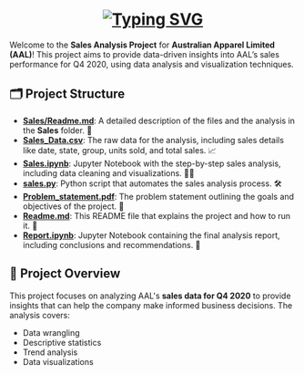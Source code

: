 <h1 align="center">
<a href="https://git.io/typing-svg"><img src="https://readme-typing-svg.herokuapp.com?font=Sansita+Swashed&weight=500&size=23&pause=1000&color=1FA8FF&center=true&vCenter=true&width=435&lines=📊+AAL+Sales+Analysis+Project" alt="Typing SVG" /></a>
</h1>


Welcome to the **Sales Analysis Project** for **Australian Apparel Limited (AAL)**! This project aims to provide data-driven insights into AAL’s sales performance for Q4 2020, using data analysis and visualization techniques.

## 🗂️ Project Structure

- **[Sales/Readme.md](https://github.com/madhan96p/Sales_Analysis/blob/main/Sales/Readme.md)**: A detailed description of the files and the analysis in the **Sales** folder. 📄
- **[Sales_Data.csv](https://github.com/madhan96p/Sales_Analysis/blob/main/Sales/Sales_Data.csv)**: The raw data for the analysis, including sales details like date, state, group, units sold, and total sales. 📈
- **[Sales.ipynb](https://github.com/madhan96p/Sales_Analysis/blob/main/Sales/Sales.ipynb)**: Jupyter Notebook with the step-by-step sales analysis, including data cleaning and visualizations. 🧑‍💻
- **[sales.py](https://github.com/madhan96p/Sales_Analysis/blob/main/Sales/sales.py)**: Python script that automates the sales analysis process. 🛠️
- **[Problem_statement.pdf](https://github.com/madhan96p/Sales_Analysis/blob/main/Problem_statement.pdf)**: The problem statement outlining the goals and objectives of the project. 🎯
- **[Readme.md](https://github.com/madhan96p/Sales_Analysis/blob/main/Readme.md)**: This README file that explains the project and how to run it. 📑
- **[Report.ipynb](https://github.com/madhan96p/Sales_Analysis/blob/main/Report.ipynb)**: Jupyter Notebook containing the final analysis report, including conclusions and recommendations. 📑

## 📝 Project Overview

This project focuses on analyzing AAL's **sales data for Q4 2020** to provide insights that can help the company make informed business decisions. The analysis covers:
- Data wrangling
- Descriptive statistics
- Trend analysis
- Data visualizations
